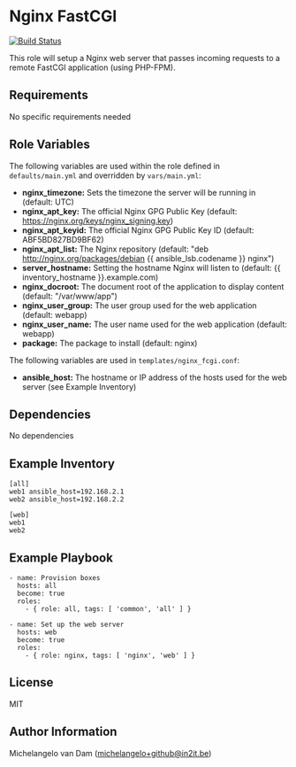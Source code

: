Nginx FastCGI
=============

[![Build Status](https://travis-ci.org/in2it-ansible/nginx_fcgi.svg?branch=master)](https://travis-ci.org/in2it-ansible/nginx_fcgi)

This role will setup a Nginx web server that passes incoming requests to a remote FastCGI application (using PHP-FPM).

Requirements
------------

No specific requirements needed

Role Variables
--------------

The following variables are used within the role defined in `defaults/main.yml` and overridden by `vars/main.yml`:

- **nginx_timezone:** Sets the timezone the server will be running in (default: UTC)
- **nginx_apt_key:** The official Nginx GPG Public Key (default: https://nginx.org/keys/nginx_signing.key)
- **nginx_apt_keyid:** The official Nginx GPG Public Key ID (default: ABF5BD827BD9BF62)
- **nginx_apt_list:** The Nginx repository (default: "deb http://nginx.org/packages/debian {{ ansible_lsb.codename }} nginx")
- **server_hostname:** Setting the hostname Nginx will listen to (default: {{ inventory_hostname }}.example.com)
- **nginx_docroot:** The document root of the application to display content (default: "/var/www/app")
- **nginx_user_group:** The user group used for the web application (default: webapp)
- **nginx_user_name:** The user name used for the web application (default: webapp)
- **package:** The package to install (default: nginx)

The following variables are used in `templates/nginx_fcgi.conf`:

- **ansible_host:** The hostname or IP address of the hosts used for the web server (see Example Inventory)

Dependencies
------------

No dependencies

Example Inventory
-----------------

    [all]
    web1 ansible_host=192.168.2.1
    web2 ansible_host=192.168.2.2
    
    [web]
    web1
    web2

Example Playbook
----------------

    - name: Provision boxes
      hosts: all
      become: true
      roles:
        - { role: all, tags: [ 'common', 'all' ] }
    
    - name: Set up the web server
      hosts: web
      become: true
      roles: 
        - { role: nginx, tags: [ 'nginx', 'web' ] }

License
-------

MIT

Author Information
------------------

Michelangelo van Dam (michelangelo+github@in2it.be)
